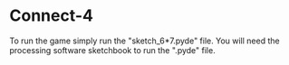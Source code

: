 # Connect-4
To run the game simply run the "sketch_6*7.pyde" file. You will need the processing software sketchbook to run the ".pyde" file.
